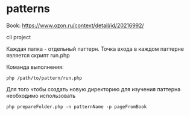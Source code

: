 # patterns

Book: https://www.ozon.ru/context/detail/id/20216992/

cli project

Каждая папка - отдельный паттерн.
Точка входа в каждом паттерне является скрипт run.php 

Команда выполнения: 
```cli
php /path/to/pattern/run.php
```

Для того чтобы создать новую директорию для изучения паттерна необходимо использовать 

```cli
php prepareFolder.php -n patternName -p pageFromBook
```


